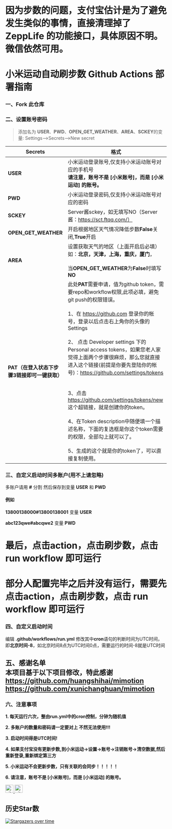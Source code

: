# 因为步数的问题，支付宝估计是为了避免发生类似的事情，直接清理掉了 ZeppLife 的功能接口，具体原因不明。微信依然可用。

# 小米运动自动刷步数  Github Actions 部署指南
### 一、Fork 此仓库

### 二、设置账号密码
> 添加名为  **USER**、**PWD**、**OPEN_GET_WEATHER**、**AREA**、**SCKEY**的变量: Settings-->Secrets-->New secret  

| Secrets |  格式  |
| -------- | ----- |
| **USER** |   小米运动登录账号,仅支持小米运动账号对应的手机号<br>**请注意，账号不是 [小米账号]，而是 [小米运动] 的账号。**|
| **PWD**|   小米运动登录密码,仅支持小米运动账号对应的密码|
|**SCKEY**|Server酱sckey，如无填写NO（Server酱：https://sct.ftqq.com/）|
| **OPEN_GET_WEATHER**|   开启根据地区天气情况降低步数**False**关闭,**True**开启|
| **AREA** |   设置获取天气的地区（上面开启后必填）如：**北京，天津，上海，重庆，厦门**，<br><br>当**OPEN_GET_WEATHER**为**False**时填写**NO**|
| **PAT（在登入状态下步骤3链接即可一键获取）**|此处**PAT**需要申请，值为github token，需要repo和workflow权限,此项必填，避免git push的权限错误。<br><br>1、在 https://github.com 登录你的帐号，登录以后点击右上角你的头像的Settings<br><br>2、 点击 Developer settings 下的 Personal access tokens，如果您老人家觉得上面两个步骤很麻烦，那么您就直接进入这个链接(前提是你要先登陆你的帐号)：https://github.com/settings/tokens<br><br><br>3、点击 https://github.com/settings/tokens/new 这个超链接，就是创建你的token。<br><br>4、在Token description中随便填一个描述名称，下面的复选框是你这个token需要的权限，全部勾上就可以了。<br><br>5、生成的这个就是你的token了，可以直接复制使用。|<br>


### 三、自定义启动时间多账户(用不上请忽略)

多账户请用 **#** 分割 然后保存到变量 **USER** 和 **PWD**

#### 例如

**13800138000#13800138001** 变量 **USER**

**abc123qwe#abcqwe2** 变量 **PWD**

# 最后，点击action，点击刷步数，点击 run workflow 即可运行

# 部分人配置完毕之后并没有运行，需要先点击action，点击刷步数，点击 run workflow 即可运行

### 四、自定义启动时间

编辑 **.github/workflows/run.yml**
修改其中**cron**语句的判断时间为UTC时间，即**北京时间-8**，如北京时间8点为UTC时间0点，需要运行的时间-8就是UTC时间


## 五、感谢名单<br>本项目基于以下项目修改，特此感谢<br>https://github.com/huangshihai/mimotion<br>https://github.com/xunichanghuan/mimotion


### 六、注意事项

**1. 每天运行六次，整由run.yml中的cron控制，分钟为随机值**

**2. 多账户的数量和密码请一定要对上 不然无法使用!!!**

**3. 启动时间得是UTC时间!**

**4. 如果支付宝没有更新步数,到小米运动->设置->账号->注销账号->清空数据,然后重新登录,重新绑定第三方**

**5. 小米运动不会更新步数，只有关联的会同步！！！！！**

**6. 请注意，账号不是 [小米账号]，而是 [小米运动] 的账号。**

</p>  
  <a href="https://github.com/matocool?tab=followers">
  <img src="https://img.shields.io/github/followers/matocool?label=Followers&style=plastic" height="25px" alt="github follow" /> </a>
  <a href="https://github.com/matocool/mimotion-repair-version/network">
  <img src="https://img.shields.io/github/stars/matocool?style=social" height="25px" alt="github follow" /> </a>
</p>

## 历史Star数

[![Stargazers over time](https://starchart.cc/matocool/mimotion-repair-version.svg)](https://starchart.cc/matocool/mimotion-repair-version)

